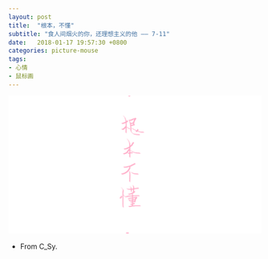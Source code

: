 ```yaml
---
layout: post
title:  "根本，不懂"
subtitle: "食人间烟火的你，还理想主义的他 —— 7-11"
date:   2018-01-17 19:57:30 +0800
categories: picture-mouse
tags: 
- 心情
- 鼠标画
---
```


![](/img/post/根本不懂_20180117.png)

- From C_Sy.